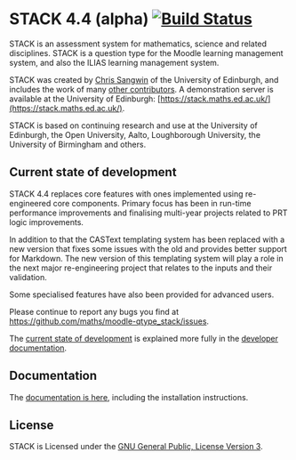 # STACK 4.4 (alpha) [![Build Status](https://api.travis-ci.org/maths/moodle-qtype_stack.svg?branch=master)](https://travis-ci.org/github/maths/moodle-qtype_stack/)

STACK is an assessment system for mathematics, science and related disciplines.  STACK is a question type for the Moodle learning management system, and also the ILIAS learning management system.

STACK was created by [Chris Sangwin](http://www.maths.ed.ac.uk/~csangwin/) of the University of Edinburgh, and includes the work of many [other contributors](https://github.com/maths/moodle-qtype_stack/blob/master/doc/en/About/Credits.md). A demonstration server is available at the University of Edinburgh:  [https://stack.maths.ed.ac.uk/](https://stack.maths.ed.ac.uk/).

STACK is based on continuing research and use at the University of Edinburgh, the Open University, Aalto, Loughborough University, the University of Birmingham and others.

## Current state of development

STACK 4.4 replaces core features with ones implemented using re-engineered core components. Primary focus has been in run-time performance improvements and finalising multi-year projects related to PRT logic improvements.

In addition to that the CASText templating system has been replaced with a new version that fixes some issues with the old and provides better support for Markdown. The new version of this templating system will play a role in the next major re-engineering project that relates to the inputs and their validation.

Some specialised features have also been provided for advanced users.

Please continue to report any bugs you find at https://github.com/maths/moodle-qtype_stack/issues.

The [current state of development](https://github.com/maths/moodle-qtype_stack/blob/master/doc/en/Developer/Development_track.md) is explained more fully in the [developer documentation](https://github.com/maths/moodle-qtype_stack/blob/master/doc/en/Developer/index.md).

## Documentation

The [documentation is here](https://stack-assessment.org/), including the installation instructions.

## License

STACK is Licensed under the [GNU General Public, License Version 3](https://github.com/maths/moodle-qtype_stack/blob/master/COPYING.txt).
